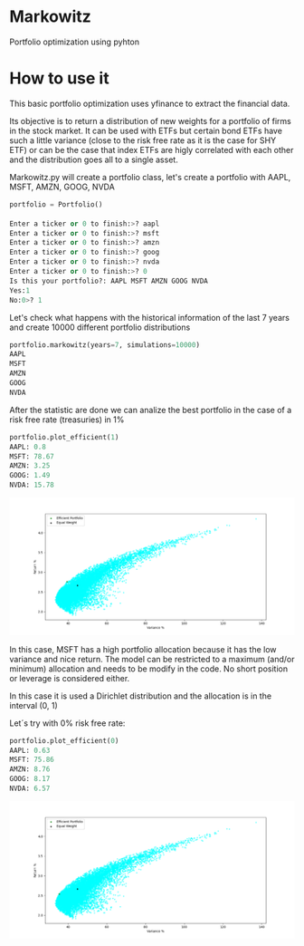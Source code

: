 # Markowitz
Portfolio optimization using pyhton


# How to use it

This basic portfolio optimization uses yfinance to extract the financial data.

Its objective is to return a distribution of new weights for a portfolio of firms in the stock market. It can be used with ETFs but certain bond ETFs have such a little variance (close to the risk free rate as it is the case for SHY ETF) or can be the case that index ETFs are higly correlated with each other and the distribution goes all to a single asset.

Markowitz.py will create a portfolio class, let's create a portfolio with AAPL, MSFT, AMZN, GOOG, NVDA

```python
portfolio = Portfolio()

Enter a ticker or 0 to finish:>? aapl
Enter a ticker or 0 to finish:>? msft
Enter a ticker or 0 to finish:>? amzn
Enter a ticker or 0 to finish:>? goog
Enter a ticker or 0 to finish:>? nvda
Enter a ticker or 0 to finish:>? 0
Is this your portfolio?: AAPL MSFT AMZN GOOG NVDA
Yes:1
No:0>? 1
```

Let's check what happens with the historical information of the last 7 years and create 10000 different portfolio distributions

```python
portfolio.markowitz(years=7, simulations=10000)
AAPL
MSFT
AMZN
GOOG
NVDA
```

After the statistic are done we can analize the best portfolio in the case of a risk free rate (treasuries) in 1%

```python
portfolio.plot_efficient(1)
AAPL: 0.8
MSFT: 78.67
AMZN: 3.25
GOOG: 1.49
NVDA: 15.78
```
![alt text](https://github.com/Surikta/Markowitz/blob/main/Image/Markowitz_1.png)


In this case, MSFT has a high portfolio allocation because it has the low variance and nice return. The model can be restricted to a maximum (and/or minimum) allocation and needs to be modify in the code. No short position or leverage is considered either.

In this case it is used a Dirichlet distribution and the allocation is in the interval (0, 1)

Let´s try with 0% risk free rate:

```python
portfolio.plot_efficient(0)
AAPL: 0.63
MSFT: 75.86
AMZN: 8.76
GOOG: 8.17
NVDA: 6.57
```
![alt text](https://github.com/Surikta/Markowitz/blob/main/Image/Markowitz_0.png)
